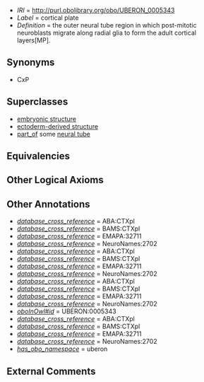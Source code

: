  * *IRI* = http://purl.obolibrary.org/obo/UBERON_0005343
 * *Label* = cortical plate
 * *Definition* = the outer neural tube region in which post-mitotic neuroblasts migrate along radial glia to form the adult cortical layers[MP].

## Synonyms

 * CxP

## Superclasses

 * [embryonic structure](../../UBERON/50/UBERON_0002050.md)
 * [ectoderm-derived structure](../../UBERON/21/UBERON_0004121.md)
 * [part_of](../../BFO/50/BFO_0000050.md) some [neural tube](../../UBERON/49/UBERON_0001049.md)

## Equivalencies


## Other Logical Axioms


## Other Annotations

 * *[database_cross_reference](../../ef/oboInOwl#hasDbXref.md)* = ABA:CTXpl
 * *[database_cross_reference](../../ef/oboInOwl#hasDbXref.md)* = BAMS:CTXpl
 * *[database_cross_reference](../../ef/oboInOwl#hasDbXref.md)* = EMAPA:32711
 * *[database_cross_reference](../../ef/oboInOwl#hasDbXref.md)* = NeuroNames:2702
 * *[database_cross_reference](../../ef/oboInOwl#hasDbXref.md)* = ABA:CTXpl
 * *[database_cross_reference](../../ef/oboInOwl#hasDbXref.md)* = BAMS:CTXpl
 * *[database_cross_reference](../../ef/oboInOwl#hasDbXref.md)* = EMAPA:32711
 * *[database_cross_reference](../../ef/oboInOwl#hasDbXref.md)* = NeuroNames:2702
 * *[database_cross_reference](../../ef/oboInOwl#hasDbXref.md)* = ABA:CTXpl
 * *[database_cross_reference](../../ef/oboInOwl#hasDbXref.md)* = BAMS:CTXpl
 * *[database_cross_reference](../../ef/oboInOwl#hasDbXref.md)* = EMAPA:32711
 * *[database_cross_reference](../../ef/oboInOwl#hasDbXref.md)* = NeuroNames:2702
 * *[oboInOwl#id](../../id/oboInOwl#id.md)* = UBERON:0005343
 * *[database_cross_reference](../../ef/oboInOwl#hasDbXref.md)* = ABA:CTXpl
 * *[database_cross_reference](../../ef/oboInOwl#hasDbXref.md)* = BAMS:CTXpl
 * *[database_cross_reference](../../ef/oboInOwl#hasDbXref.md)* = EMAPA:32711
 * *[database_cross_reference](../../ef/oboInOwl#hasDbXref.md)* = NeuroNames:2702
 * *[has_obo_namespace](../../ce/oboInOwl#hasOBONamespace.md)* = uberon

## External Comments


